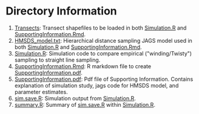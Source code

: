# Directory Information
1. [Transects](https://github.com/farrmt/HMSDS/tree/master/SupportingInformation/Transects): Transect shapefiles to be loaded in both [Simulation.R](https://github.com/farrmt/HMSDS/blob/master/SupportingInformation/Simulation.R) and [SupportingInformation.Rmd](https://github.com/farrmt/HMSDS/blob/master/SupportingInformation/SupportingInformation.Rmd). 
2. [HMSDS_model.txt](https://github.com/farrmt/HMSDS/blob/master/SupportingInformation/HMSDS_model.txt): Hierarchical distance sampling JAGS model used in both [Simulation.R](https://github.com/farrmt/HMSDS/blob/master/SupportingInformation/Simulation.R) and [SupportingInformation.Rmd](https://github.com/farrmt/HMSDS/blob/master/SupportingInformation/SupportingInformation.Rmd).
3. [Simulation.R](https://github.com/farrmt/HMSDS/blob/master/SupportingInformation/Simulation.R): Simulation code to compare empirical ("winding/Twisty") sampling to straight line sampling.
4. [SupportingInformation.Rmd](https://github.com/farrmt/HMSDS/blob/master/SupportingInformation/SupportingInformation.Rmd): R markdown file to create [SupportingInformation.pdf](https://github.com/farrmt/HMSDS/blob/master/SupportingInformation/SupportingInformation.pdf).
5. [SupportingInformation.pdf](https://github.com/farrmt/HMSDS/blob/master/SupportingInformation/SupportingInformation.pdf): Pdf file of Supporting Information. Contains explanation of simulation study, jags code for HMSDS model, and parameter estimates.
6. [sim.save.R](https://github.com/farrmt/HMSDS/blob/master/SupportingInformation/sim.save.R): Simulation output from [Simulation.R](https://github.com/farrmt/HMSDS/blob/master/SupportingInformation/Simulation.R).
7. [summary.R](): Summary of [sim.save.R](https://github.com/farrmt/HMSDS/blob/master/SupportingInformation/sim.save.R) within [Simulation.R](https://github.com/farrmt/HMSDS/blob/master/SupportingInformation/Simulation.R). 